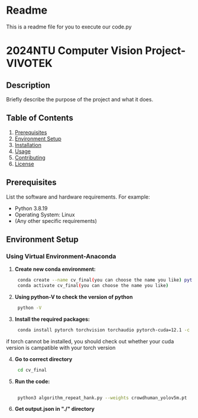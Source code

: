 <!-- This is a readme file for you to execute our code -->
# Readme
This is a readme file for you to execute our code.py

# 2024NTU Computer Vision Project-VIVOTEK

## Description

Briefly describe the purpose of the project and what it does.

## Table of Contents

1. [Prerequisites](#prerequisites)
2. [Environment Setup](#environment-setup)
3. [Installation](#installation)
4. [Usage](#usage)
5. [Contributing](#contributing)
6. [License](#license)

## Prerequisites

List the software and hardware requirements. For example:

- Python 3.8.19
- Operating System: Linux
- (Any other specific requirements)

## Environment Setup

### Using Virtual Environment-Anaconda

1. **Create new conda environment:**
   ```bash
    conda create --name cv_final(you can choose the name you like) python=3.8.19
    conda activate cv_final(you can choose the name you like)
2. **Using python-V to check the version of python**
   ```bash
    python -V
3. **Install the required packages:**
    ```bash
     conda install pytorch torchvision torchaudio pytorch-cuda=12.1 -c pytorch -c nvidia

if torch cannot be installed, you should check out whether your cuda version is campatible with your torch version

4. **Go to correct directory**
    ```bash
     cd cv_final
5. **Run the code:**
    ```bash
     
     python3 algorithm_repeat_hank.py --weights crowdhuman_yolov5m.pt
6. **Get output.json in "./" directory**









